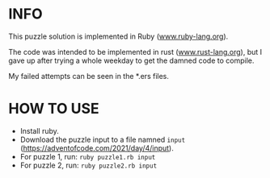 # INFO
This puzzle solution is implemented in Ruby (www.ruby-lang.org).

The code was intended to be implemented in rust (www.rust-lang.org), but I gave up after trying a whole weekday to get the damned code to compile.

My failed attempts can be seen in the \*.ers files.

# HOW TO USE
- Install ruby.
- Download the puzzle input to a file namned `input` (https://adventofcode.com/2021/day/4/input).
- For puzzle 1, run: `ruby puzzle1.rb input`
- For puzzle 2, run: `ruby puzzle2.rb input`
